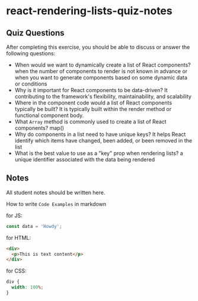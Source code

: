 # react-rendering-lists-quiz-notes

## Quiz Questions

After completing this exercise, you should be able to discuss or answer the following questions:

- When would we want to dynamically create a list of React components?
  when the number of components to render is not known in advance or when you want to generate components based on some dynamic data or conditions
- Why is it important for React components to be data-driven?
  It contributing to the framework's flexibility, maintainability, and scalability
- Where in the component code would a list of React components typically be built?
  It is typically built within the render method or functional component body.
- What `Array` method is commonly used to create a list of React components?
  map()
- Why do components in a list need to have unique keys?
  It helps React identify which items have changed, been added, or been removed in the list
- What is the best value to use as a "key" prop when rendering lists?
  a unique identifier associated with the data being rendered

## Notes

All student notes should be written here.

How to write `Code Examples` in markdown

for JS:

```javascript
const data = 'Howdy';
```

for HTML:

```html
<div>
  <p>This is text content</p>
</div>
```

for CSS:

```css
div {
  width: 100%;
}
```
